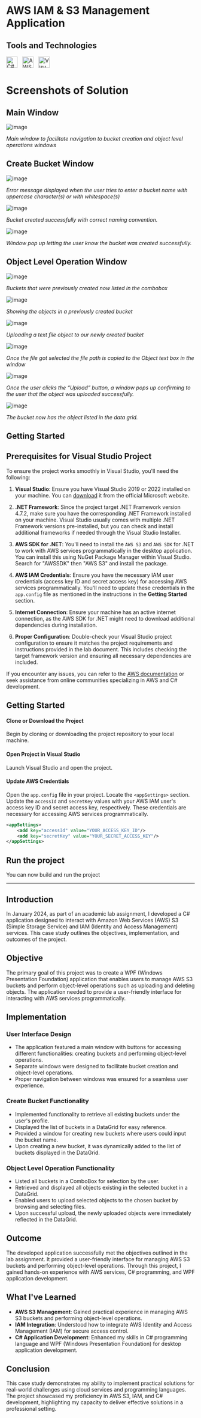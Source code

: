# AWS IAM & S3 Management Application

## Tools and Technologies

<img align = "left" title="C#" width="30px" style="padding-right:10px;" src="https://cdn.jsdelivr.net/gh/devicons/devicon@latest/icons/csharp/csharp-original.svg">
<img align = "left" title="AWS: IAM, S3" width="30px" style="padding-right:10px;" src="https://cdn.jsdelivr.net/gh/devicons/devicon@latest/icons/amazonwebservices/amazonwebservices-plain-wordmark.svg">
<img align = "left" title="Visual Studio 2022" width="30px" style="padding-right:10px;" src="https://cdn.jsdelivr.net/gh/devicons/devicon@latest/icons/visualstudio/visualstudio-original.svg"> <br /> <br />



# Screenshots of Solution

## Main Window
![image](https://github.com/TariqueJemison01/aws-iam-s3-service/assets/119014013/748b5ca1-cf20-46f6-8f7a-48f37cd22a1d)

*Main window to facilitate navigation to bucket creation and object level operations windows*

## Create Bucket Window
![image](https://github.com/TariqueJemison01/aws-iam-s3-service/assets/119014013/6b4fe885-1688-4f20-a662-b81021f52f65)

*Error message displayed when the user tries to enter a bucket name with uppercase character(s) or with whitespace(s)*

![image](https://github.com/TariqueJemison01/aws-iam-s3-service/assets/119014013/b65ddda0-3270-4021-9f98-7add288119b5)

*Bucket created successfully with correct naming convention.*

![image](https://github.com/TariqueJemison01/aws-iam-s3-service/assets/119014013/07beffb4-5143-492b-957c-ae4f44a93f09)

*Window pop up letting the user know the bucket was created successfully.*

## Object Level Operation Window
![image](https://github.com/TariqueJemison01/aws-iam-s3-service/assets/119014013/751abc6b-ed3e-4395-9ce5-68bc6828027b)

*Buckets that were previously created now listed in the combobox*

![image](https://github.com/TariqueJemison01/aws-iam-s3-service/assets/119014013/1d8eeee6-6d1b-4d1c-b2de-2b3f06642441)

*Showing the objects in a previously created bucket*

![image](https://github.com/TariqueJemison01/aws-iam-s3-service/assets/119014013/a62081cf-316c-4f85-b649-f6950345083c)

*Uploading a text file object to our newly created bucket*

![image](https://github.com/TariqueJemison01/aws-iam-s3-service/assets/119014013/029356ae-7ba1-428a-a97b-49d97f2acf27)

*Once the file got selected the file path is copied to the Object text box in the window*

![image](https://github.com/TariqueJemison01/aws-iam-s3-service/assets/119014013/4640cdbf-d0c1-4418-8f12-06e0515df178)

*Once the user clicks the “Upload” button, a window pops up confirming to the user that the object was uploaded successfully.*

![image](https://github.com/TariqueJemison01/aws-iam-s3-service/assets/119014013/9ad700a8-fb0d-42e9-83c3-0d268d4378d0)

*The bucket now has the object listed in the data grid.*


## Getting Started

## Prerequisites for Visual Studio Project

To ensure the project works smoothly in Visual Studio, you'll need the following:

1. **Visual Studio**: Ensure you have Visual Studio 2019 or 2022 installed on your machine. You can [download](https://visualstudio.microsoft.com/downloads/) it from the official Microsoft website.

2. **.NET Framework**: Since the project target .NET Framework version 4.7.2, make sure you have the corresponding .NET Framework installed on your machine. Visual Studio usually comes with multiple .NET Framework versions pre-installed, but you can check and install additional frameworks if needed through the Visual Studio Installer.

3. **AWS SDK for .NET**: You'll need to install the `AWS S3` and `AWS SDK` for .NET to work with AWS services programmatically in the desktop application. You can install this using NuGet Package Manager within Visual Studio. Search for "AWSSDK" then "AWS S3" and install the package.

4. **AWS IAM Credentials**: Ensure you have the necessary IAM user credentials (access key ID and secret access key) for accessing AWS services programmatically. You'll need to update these credentials in the `app.config` file as mentioned in the instructions in the **Getting Started** section.

5. **Internet Connection**: Ensure your machine has an active internet connection, as the AWS SDK for .NET might need to download additional dependencies during installation.

6. **Proper Configuration**: Double-check your Visual Studio project configuration to ensure it matches the project requirements and instructions provided in the lab document. This includes checking the target framework version and ensuring all necessary dependencies are included.

If you encounter any issues, you can refer to the [AWS documentation](https://docs.aws.amazon.com/sdk-for-net/v3/developer-guide/csharp_s3_code_examples.html) or seek assistance from online communities specializing in AWS and C# development.


## Getting Started
#### Clone or Download the Project
Begin by cloning or downloading the project repository to your local machine.

#### Open Project in Visual Studio
Launch Visual Studio and open the project.

#### Update AWS Credentials
Open the `app.config` file in your project.
Locate the `<appSettings>` section.
Update the `accessId` and `secretKey` values with your AWS IAM user's access key ID and secret access key, respectively. These credentials are necessary for accessing AWS services programmatically.

```xml
<appSettings>
    <add key="accessId" value="YOUR_ACCESS_KEY_ID"/>
    <add key="secretKey" value="YOUR_SECRET_ACCESS_KEY"/>
</appSettings>
```

## Run the project
You can now build and run the project
<br>

---

## Introduction
In January 2024, as part of an academic lab assignment, I developed a C# application designed to interact with Amazon Web Services (AWS) S3 (Simple Storage Service) and IAM (Identity and Access Management) services. This case study outlines the objectives, implementation, and outcomes of the project.

## Objective
The primary goal of this project was to create a WPF (Windows Presentation Foundation) application that enables users to manage AWS S3 buckets and perform object-level operations such as uploading and deleting objects. The application needed to provide a user-friendly interface for interacting with AWS services programmatically.

## Implementation

### User Interface Design
- The application featured a main window with buttons for accessing different functionalities: creating buckets and performing object-level operations.
- Separate windows were designed to facilitate bucket creation and object-level operations.
- Proper navigation between windows was ensured for a seamless user experience.

### Create Bucket Functionality
- Implemented functionality to retrieve all existing buckets under the user's profile.
- Displayed the list of buckets in a DataGrid for easy reference.
- Provided a window for creating new buckets where users could input the bucket name.
- Upon creating a new bucket, it was dynamically added to the list of buckets displayed in the DataGrid.

### Object Level Operation Functionality
- Listed all buckets in a ComboBox for selection by the user.
- Retrieved and displayed all objects existing in the selected bucket in a DataGrid.
- Enabled users to upload selected objects to the chosen bucket by browsing and selecting files.
- Upon successful upload, the newly uploaded objects were immediately reflected in the DataGrid.


## Outcome
The developed application successfully met the objectives outlined in the lab assignment. It provided a user-friendly interface for managing AWS S3 buckets and performing object-level operations. Through this project, I gained hands-on experience with AWS services, C# programming, and WPF application development.

## What I've Learned
- **AWS S3 Management**: Gained practical experience in managing AWS S3 buckets and performing object-level operations.
- **IAM Integration**: Understood how to integrate AWS Identity and Access Management (IAM) for secure access control.
- **C# Application Development**: Enhanced my skills in C# programming language and WPF (Windows Presentation Foundation) for desktop application development.


## Conclusion
This case study demonstrates my ability to implement practical solutions for real-world challenges using cloud services and programming languages. The project showcased my proficiency in AWS S3, IAM, and C# development, highlighting my capacity to deliver effective solutions in a professional setting.

